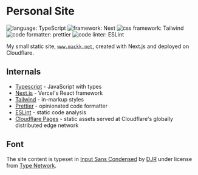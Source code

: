 # Personal Site

![language: TypeScript](https://img.shields.io/badge/language-TypeScript-3178c5)
![framework: Next](https://img.shields.io/badge/framework-Next.js-black)
![css framework: Tailwind](https://img.shields.io/badge/styles-Tailwind_CSS-06b6d4)
![code formatter: prettier](https://img.shields.io/badge/formatter-Prettier-ff69b4)
![code linter: ESLint](https://img.shields.io/badge/linter-ESLint-4b32c3)

My small static site, [`www.mackk.net`](https://www.mackk.net), created with Next.js and deployed on Cloudflare.

## Internals

- [Typescript](https://www.typescriptlang.org) - JavaScript with types
- [Next.js](https://nextjs.org/) - Vercel's React framework
- [Tailwind](https://tailwindcss.com) - in-markup styles
- [Prettier](https://prettier.io/) - opinionated code formatter
- [ESLint](https://eslint.org/) - static code analysis
- [Cloudflare Pages](https://pages.cloudflare.com/) - static assets served at Cloudflare's globally distributed edge network

## Font

The site content is typeset in [Input Sans Condensed](https://input.djr.com/) by [DJR](https://djr.com/) under license from [Type Network](https://typenetwork.com/).
